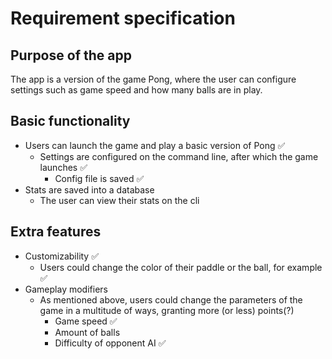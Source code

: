 # Requirement specification

## Purpose of the app

The app is a version of the game Pong, where the user can configure settings such as game speed and how many balls are in play.

## Basic functionality

- Users can launch the game and play a basic version of Pong ✅
  - Settings are configured on the command line, after which the game launches ✅
    - Config file is saved ✅
- Stats are saved into a database
  - The user can view their stats on the cli

## Extra features

- Customizability ✅
  - Users could change the color of their paddle or the ball, for example ✅
- Gameplay modifiers
  - As mentioned above, users could change the parameters of the game in a multitude of ways, granting more (or less) points(?)
    - Game speed ✅
    - Amount of balls
    - Difficulty of opponent AI ✅
